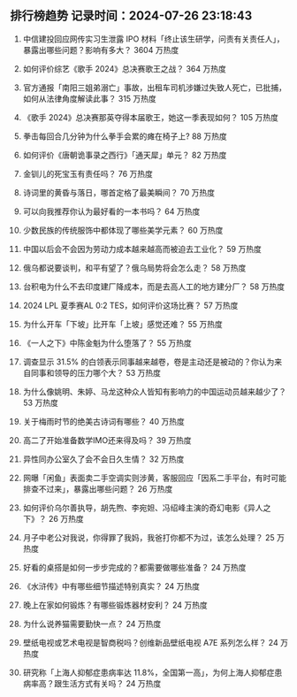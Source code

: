 
## 排行榜趋势 记录时间：2024-07-26 23:18:43
  
  1. 中信建投回应网传实习生泄露 IPO 材料「终止该生研学，问责有关责任人」，暴露出哪些问题？影响有多大？ 3604 万热度
    
  2. 如何评价综艺《歌手 2024》总决赛歌王之战？ 364 万热度
    
  3. 官方通报「南阳三姐弟溺亡」事故，出租车司机涉嫌过失致人死亡，已批捕，如何从法律角度解读此事？ 315 万热度
    
  4. 《歌手 2024》总决赛那英夺得本届歌王，她这一季表现如何？ 105 万热度
    
  5. 拳击每回合几分钟为什么拳手会累的瘫在椅子上? 88 万热度
    
  6. 如何评价《唐朝诡事录之西行》「通天犀」单元？ 82 万热度
    
  7. 金钏儿的死宝玉有责任吗？ 76 万热度
    
  8. 诗词里的黄昏与落日，哪首定格了最美瞬间？ 70 万热度
    
  9. 可以向我推荐你认为最好看的一本书吗？ 64 万热度
    
  10. 少数民族的传统服饰中都体现了哪些美学元素？ 60 万热度
    
  11. 中国以后会不会因为劳动力成本越来越高而被迫去工业化？ 59 万热度
    
  12. 俄乌都说要谈判，和平有望了？俄乌局势将会怎么走？ 58 万热度
    
  13. 台积电为什么不去印度建厂降成本，而是去高人工的地方建分厂？ 58 万热度
    
  14. 2024 LPL 夏季赛AL 0:2 TES，如何评价这场比赛？ 57 万热度
    
  15. 为什么开车「下坡」比开车「上坡」感觉还难？ 55 万热度
    
  16. 《一人之下》中陈金魁为什么堕落了？ 55 万热度
    
  17. 调查显示 31.5% 的白领表示同事越来越卷，卷是主动还是被动的？你认为来自同事和领导的压力哪个大？ 53 万热度
    
  18. 为什么像姚明、朱婷、马龙这种众人皆知有影响力的中国运动员越来越少了？ 53 万热度
    
  19. 关于梅雨时节的绝美古诗词有哪些？ 40 万热度
    
  20. 高二了开始准备数学IMO还来得及吗？ 39 万热度
    
  21. 异性同办公室久了会不会日久生情？ 32 万热度
    
  22. 网曝「闲鱼」表面卖二手空调实则涉黄，客服回应「因系二手平台，有时可能排查不过来」，暴露出哪些问题？ 26 万热度
    
  23. 如何评价乌尔善执导，胡先煦、李宛妲、冯绍峰主演的奇幻电影《异人之下》？ 26 万热度
    
  24. 月子中老公对我说，你得罪了我妈，我爸打你都不为过，该怎么处理？ 25 万热度
    
  25. 好看的桌搭是如何一步步完成的？都需要做哪些准备？ 24 万热度
    
  26. 《水浒传》中有哪些细节描述特别真实？ 24 万热度
    
  27. 晚上在家如何锻炼？有哪些锻炼器材安利？ 24 万热度
    
  28. 为什么说养猫需要勤快一点？ 24 万热度
    
  29. 壁纸电视或艺术电视是智商税吗？创维新品壁纸电视 A7E 系列怎么样？ 24 万热度
    
  30. 研究称「上海人抑郁症患病率达 11.8%，全国第一高」，为何上海人抑郁症患病率高？跟生活方式有关吗？ 24 万热度
    
